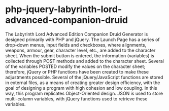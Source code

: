 # php-jquery-labyrinth-lord-advanced-companion-druid
The Labyrinth Lord Advanced Edition Companion Druid Generator is designed primarily with PHP and jQuery.  The Launch Page has a series of drop-down menus, input fields and checkboxes, where alignments, weapons, armour, gear, character level, etc., are added to the character sheet.  When the submit button is entered, the information (variables) is collected through POST methods and added to the character sheet.  Several of the variables POSTED modify the values on the character sheet; therefore, jQuery or PHP functions have been created to make these adjustments possible. Several of the jQuery/JavaScript functions are stored in external files, as a means of creating greater design efficiency, with the goal of designing a program with high cohesion and low coupling.  In this way, this program replicates Object-Oriented design.  JSON is used to store multi-column variables, with jQuery functions used to retrieve these variables.    
